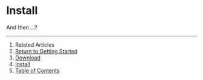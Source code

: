 Install
=======

And then ...?

---

1. Related Articles
3. [Return to Getting Started](../../started/)
4. [Download](../download/)
5. [Install](../install/)
6. [Table of Contents](../../../)

